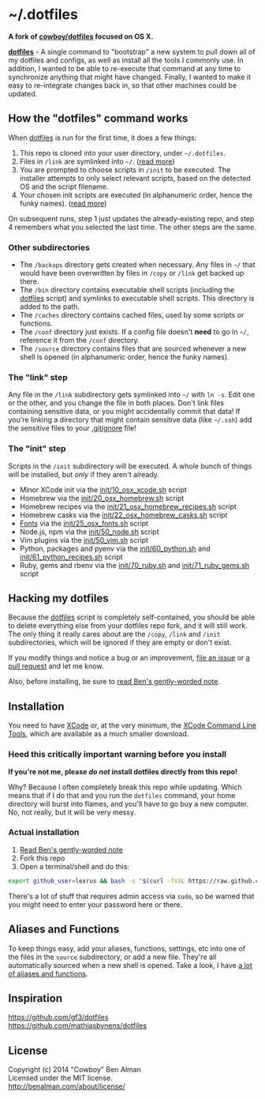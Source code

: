 # ~/.dotfiles

__A fork of [cowboy/dotfiles](https://github.com/cowboy/dotfiles) focused on OS X.__

__[dotfiles][dotfiles]__ - A single command to "bootstrap" a new system to pull down all of my dotfiles and configs, as well as install all the tools I commonly use. In addition, I wanted to be able to re-execute that command at any time to synchronize anything that might have changed. Finally, I wanted to make it easy to re-integrate changes back in, so that other machines could be updated.

[dotfiles]: bin/dotfiles

## How the "dotfiles" command works

When [dotfiles][dotfiles] is run for the first time, it does a few things:

1. This repo is cloned into your user directory, under `~/.dotfiles`.
1. Files in `/link` are symlinked into `~/`. ([read more](#the-link-step))
1. You are prompted to choose scripts in `/init` to be executed. The installer attempts to only select relevant scripts, based on the detected OS and the script filename.
1. Your chosen init scripts are executed (in alphanumeric order, hence the funky names). ([read more](#the-init-step))

On subsequent runs, step 1 just updates the already-existing repo, and step 4 remembers what you selected the last time. The other steps are the same.

### Other subdirectories

* The `/backups` directory gets created when necessary. Any files in `~/` that would have been overwritten by files in `/copy` or `/link` get backed up there.
* The `/bin` directory contains executable shell scripts (including the [dotfiles][dotfiles] script) and symlinks to executable shell scripts. This directory is added to the path.
* The `/caches` directory contains cached files, used by some scripts or functions.
* The `/conf` directory just exists. If a config file doesn't **need** to go in `~/`, reference it from the `/conf` directory.
* The `/source` directory contains files that are sourced whenever a new shell is opened (in alphanumeric order, hence the funky names).

### The "link" step
Any file in the `/link` subdirectory gets symlinked into `~/` with `ln -s`. Edit one or the other, and you change the file in both places. Don't link files containing sensitive data, or you might accidentally commit that data! If you're linking a directory that might contain sensitive data (like `~/.ssh`) add the sensitive files to your [.gitignore](.gitignore) file!

### The "init" step
Scripts in the `/init` subdirectory will be executed. A whole bunch of things will be installed, but _only_ if they aren't already.

* Minor XCode init via the [init/10_osx_xcode.sh](init/10_osx_xcode.sh) script
* Homebrew via the [init/20_osx_homebrew.sh](init/20_osx_homebrew.sh) script
* Homebrew recipes via the [init/21_osx_homebrew_recipes.sh](init/21_osx_homebrew_recipes.sh) script
* Homebrew casks via the [init/22_osx_homebrew_casks.sh](init/22_osx_homebrew_casks.sh) script
* [Fonts](/lexrus/dotfiles/tree/master/conf/osx/fonts) via the [init/25_osx_fonts.sh](init/25_osx_fonts.sh) script
* Node.js, npm via the [init/50_node.sh](init/50_node.sh) script
* Vim plugins via the [init/50_vim.sh](init/50_vim.sh) script
* Python, packages and pyenv via the [init/60_python.sh](init/60_python.sh) and [init/61_python_recipes.sh](init/61_python_recipes.sh) script
* Ruby, gems and rbenv via the [init/70_ruby.sh](init/70_ruby.sh) and [init/71_ruby_gems.sh](init/71_ruby_gems.sh) script

## Hacking my dotfiles

Because the [dotfiles][dotfiles] script is completely self-contained, you should be able to delete everything else from your dotfiles repo fork, and it will still work. The only thing it really cares about are the `/copy`, `/link` and `/init` subdirectories, which will be ignored if they are empty or don't exist.

If you modify things and notice a bug or an improvement, [file an issue](https://github.com/lexrus/dotfiles/issues) or [a pull request](https://github.com/lexrus/dotfiles/pulls) and let me know.

Also, before installing, be sure to [read Ben's gently-worded note](#heed-this-critically-important-warning-before-you-install).

## Installation

You need to have [XCode](https://developer.apple.com/downloads/index.action?=xcode) or, at the very minimum, the [XCode Command Line Tools](https://developer.apple.com/downloads/index.action?=command%20line%20tools), which are available as a much smaller download.

### Heed this critically important warning before you install

**If you're not me, please _do not_ install dotfiles directly from this repo!**

Why? Because I often completely break this repo while updating. Which means that if I do that and you run the `dotfiles` command, your home directory will burst into flames, and you'll have to go buy a new computer. No, not really, but it will be very messy.

### Actual installation

1. [Read Ben's gently-worded note](#heed-this-critically-important-warning-before-you-install)
1. Fork this repo
1. Open a terminal/shell and do this:

```sh
export github_user=lexrus && bash -c "$(curl -fsSL https://raw.github.com/$github_user/dotfiles/master/bin/dotfiles)" && source ~/.zshrc
```

There's a lot of stuff that requires admin access via `sudo`, so be warned that you might need to enter your password here or there.

## Aliases and Functions
To keep things easy, add your aliases, functions, settings, etc into one of the files in the `source` subdirectory, or add a new file. They're all automatically sourced when a new shell is opened. Take a look, I have [a lot of aliases and functions](source).

## Inspiration
<https://github.com/gf3/dotfiles>  
<https://github.com/mathiasbynens/dotfiles>  

## License
Copyright (c) 2014 "Cowboy" Ben Alman  
Licensed under the MIT license.  
<http://benalman.com/about/license/>
